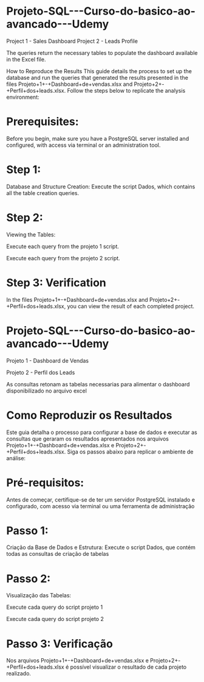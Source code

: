 # Projeto-SQL---Curso-do-basico-ao-avancado---Udemy

Project 1 - Sales Dashboard
Project 2 - Leads Profile

The queries return the necessary tables to populate the dashboard available in the Excel file.

How to Reproduce the Results
This guide details the process to set up the database and run the queries that generated the results presented in the files Projeto+1+-+Dashboard+de+vendas.xlsx and Projeto+2+-+Perfil+dos+leads.xlsx. Follow the steps below to replicate the analysis environment:

# Prerequisites:

Before you begin, make sure you have a PostgreSQL server installed and configured, with access via terminal or an administration tool.

# Step 1:

Database and Structure Creation: Execute the script Dados, which contains all the table creation queries.

# Step 2:

Viewing the Tables:

Execute each query from the projeto 1 script.

Execute each query from the projeto 2 script.

# Step 3: Verification

In the files Projeto+1+-+Dashboard+de+vendas.xlsx and Projeto+2+-+Perfil+dos+leads.xlsx, you can view the result of each completed project.


# Projeto-SQL---Curso-do-basico-ao-avancado---Udemy
Projeto 1 - Dashboard de Vendas

Projeto 2 - Perfil dos Leads

As consultas retonam as tabelas necessarias para alimentar o dashboard disponibilizado no arquivo excel

# Como Reproduzir os Resultados

Este guia detalha o processo para configurar a base de dados e executar as consultas que geraram os resultados apresentados nos arquivos Projeto+1+-+Dashboard+de+vendas.xlsx e Projeto+2+-+Perfil+dos+leads.xlsx. Siga os passos abaixo para replicar o ambiente de análise:

# Pré-requisitos:
Antes de começar, certifique-se de ter um servidor PostgreSQL instalado e configurado, com acesso via terminal ou uma ferramenta de administração

# Passo 1: 
Criação da Base de Dados e Estrutura:
Execute o script Dados, que contém todas as consultas de criação de tabelas

# Passo 2: 
Visualização das Tabelas:

Execute cada query do script projeto 1

Execute cada query do script projeto 2

# Passo 3: Verificação
Nos arquivos Projeto+1+-+Dashboard+de+vendas.xlsx e Projeto+2+-+Perfil+dos+leads.xlsx é possível visualizar o resultado de cada projeto realizado.
